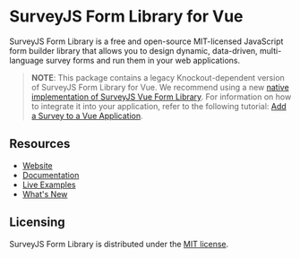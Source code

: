 # SurveyJS Form Library for Vue

SurveyJS Form Library is a free and open-source MIT-licensed JavaScript form builder library that allows you to design dynamic, data-driven, multi-language survey forms and run them in your web applications.

> **NOTE**: This package contains a legacy Knockout-dependent version of SurveyJS Form Library for Vue. We recommend using a new [native implementation of SurveyJS Vue Form Library](https://www.npmjs.com/package/survey-vue-ui). For information on how to integrate it into your application, refer to the following tutorial: [Add a Survey to a Vue Application](https://surveyjs.io/form-library/documentation/get-started-vue).

## Resources

- [Website](https://surveyjs.io/)
- [Documentation](https://surveyjs.io/Documentation/Library)
- [Live Examples](https://surveyjs.io/form-library/examples/nps-question/vuejs)
- [What's New](https://surveyjs.io/WhatsNew)

## Licensing

SurveyJS Form Library is distributed under the [MIT license](https://github.com/surveyjs/survey-library/blob/master/LICENSE).